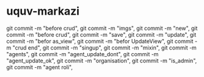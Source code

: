 # uquv-markazi
git commit -m "before crud",
git commit -m "imgs",
git commit -m "new",
git commit -m "before crud",
git commit -m "save",
git commit -m "update",
git commit -m "befor as_view",
git commit -m "befor UpdateView",
git commit -m "crud end",
git commit -m "singup",
git commit -m "mixin",
git commit -m "agents",
git commit -m "agent_update_dont",
git commit -m "agent_update_ok",
git commit -m "organisation",
git commit -m "is_admin",
git commit -m "agent roli",